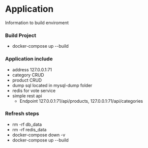 Application
========================

Information to build enviroment

### Build Project
 - docker-compose up --build 

### Application include
 - address 127.0.0.1:71
 - category CRUD
 - product CRUD
 - dump sql located in mysql-dump folder
 - redis for vote service
 - simple rest api
    - Endpoint 127.0.0.1:71/api/products, 127.0.0.1:71/api/categories

### Refresh steps
 - rm -rf db_data
 - rm -rf redis_data
 - docker-compose down -v 
 - docker-compose up --build 